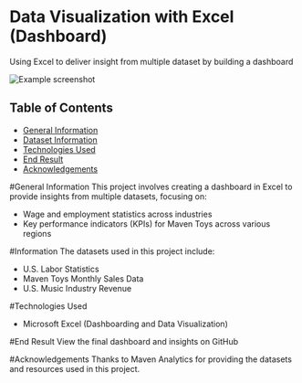 # Data Visualization with Excel (Dashboard)
Using Excel to deliver insight from multiple dataset by building a dashboard 

![Example screenshot](./unsplash.jpg)

## Table of Contents
* [General Information](#general-information)
* [Dataset Information](#dataset-information)
* [Technologies Used](#technologies-used)
* [End Result](#end-result)
* [Acknowledgements](#Acknowledgements)
<!-- * [License](#license) -->

#General Information
This project involves creating a dashboard in Excel to provide insights from multiple datasets, focusing on:
- Wage and employment statistics across industries
- Key performance indicators (KPIs) for Maven Toys across various regions

#Information
The datasets used in this project include:
- U.S. Labor Statistics
- Maven Toys Monthly Sales Data
- U.S. Music Industry Revenue

#Technologies Used
- Microsoft Excel (Dashboarding and Data Visualization)

#End Result
View the final dashboard and insights on GitHub

#Acknowledgements
Thanks to Maven Analytics for providing the datasets and resources used in this project.


